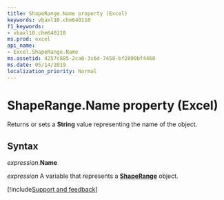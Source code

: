 ```yaml
---
title: ShapeRange.Name property (Excel)
keywords: vbaxl10.chm640110
f1_keywords:
- vbaxl10.chm640110
ms.prod: excel
api_name:
- Excel.ShapeRange.Name
ms.assetid: 4257c885-2ca6-3c6d-7458-bf2890bf4460
ms.date: 05/14/2019
localization_priority: Normal
---
```



# ShapeRange.Name property (Excel)

Returns or sets a **String** value representing the name of the object.


## Syntax

_expression_.**Name**

_expression_ A variable that represents a **[ShapeRange](Excel.shaperange.md)** object.




[!include[Support and feedback](~/includes/feedback-boilerplate.md)]